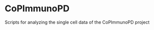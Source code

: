 # CoPImmunoPD

Scripts for analyzing the single cell data of the CoPImmunoPD project

<!-- ### Project Overview
Parkinson’s disease (PD) is the second-most common neurodegenerative disease.
Brain neuroinflammation plays a role in PD pathogenesis. However, the involvement
of peripheral immunity has not been systematically investigated. Here we analyzed &gt;700 combinatorial immunological features in fresh blood of 28 early-to-mid-stage
PD patients and 24 matched controls. We found an enhanced cytotoxic immune
profile, especially in female idiopathic PD patients (iPD), with a higher frequency of
terminally-differentiated effector memory CD8 T cells (TEMRA) and late-
differentiated CD8 + natural killer T cells. This profile was intensified by elevated
serum granzyme A and reduced percentages of CD8 + FOXP3 + regulatory T cells. The
frequency of CD8 TEMRA was negatively correlated with disease duration,
suggesting a contribution to PD pathogenesis. The enhanced portion of CD8
TEMRA and the heightened ratios between CD8 TEMRA and central-memory cells
(TCM) were further confirmed in independent cohort samples. Joint expression
between cytotoxic molecules was strengthened within CD8 TEMRA and effector-
memory T-cells (TEM). Our single-cell RNA-sequencing analysis demonstrated
accelerated differentiation within CD8 compartments, enhanced cytotoxic pathways
in CD8 TEMRA and TEM while already more-active and transcriptionally-
reprogrammed CD8 TCM and naïve cells. Our work provides a comprehensive map
on disturbed peripheral immunity in early-to-mid iPD, proposing candidates for
early diagnosis and treatments. -->
